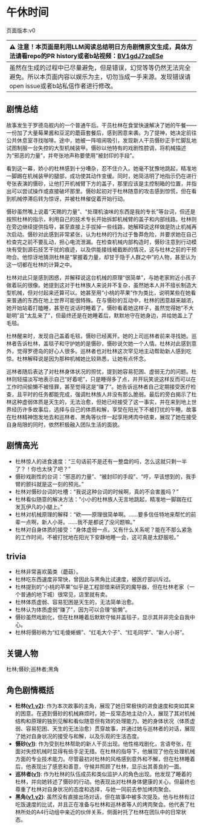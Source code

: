 # 午休时间
页面版本:v0
 

| :warning: 注意！本页面是利用LLM阅读总结明日方舟剧情原文生成，具体方法请看repo的PR history或者b站视频：[BV1gdJ7zqESe](https://www.bilibili.com/video/BV1gdJ7zqESe/)         |
|:----------------------------|
| 虽然在生成的过程中已尽量避免，但是错误，幻觉等等仍然无法完全避免。所以本页面内容以娱乐为主，切勿当成一手来源。发现错误请open issue或者b站私信作者进行修改。|



## 剧情总结
故事发生于罗德岛舰内的一个普通午后。干员杜林在食堂快速解决了她的午餐——一份加了大量莓果酱和豆泥的蘑菇套餐后，感到困意来袭。为了提神，她决定前往公共休息室寻找咖啡。途中，她被一阵喧闹吸引，发现新人干员慑砂正手忙脚乱地试图制服一台失控的大型机械装甲。慑砂以他特有的戏剧性腔调，将机械描述为“邪恶的力量”，并夸张地声称要使用“被封印的手段”。

看到这一幕，娇小的杜林感到十分嘈杂，忍不住介入。她毫不犹豫地跳起，精准地一脚踢在机械装甲的腿部，成功使其动作变缓。同时，她简洁明了地指示仍在进行夸张表演的慑砂，让他打开机械臂下方的盖子，那里应该是主控制箱的位置，并指出可以尝试操作或直接破坏那里。慑砂起初对于杜林随意的攻击感到惊慌，但在看到机械停滞后转为惊讶，并被杜林催促着开始行动。

慑砂虽然嘴上说着“天赐的力量”、“处理机油味的东西是我的专长”等台词，但还是按照杜林的指示，利用自己的技术专长开始拆卸机械臂的盖子和内部线路。杜林则在旁边继续提供指导，甚至直接上手拔掉一些线路，她解释说这样做是防止机械再次启动。慑砂对此感到非常紧张，认为杜林的行为过于鲁莽危险，并要求她在自己检查完之前不要乱动，担心电流泄漏。在检查机械内部构造时，慑砂注意到行动模块有受到源石技艺干扰的痕迹，以及供能接线被截断的情况，这与杜林之前的干预吻合。他惊讶地猜测杜林是“掌握着力量，却甘于隐于人群之中”的人物，甚至认为这一切都在杜林的计算之中。

杜林对此只是感到困惑，并解释说这台机械的原理“很简单”，与她老家附近小孩子做着玩的很像。她提到这对于杜林族人来说并不复杂，虽然她本人并不擅长制造大型机械，但对付起来还算可以。她甚至用“小桃的苹果”作为类比，说明某些在她看来普通的东西在地上世界可能很特殊。在与慑砂的互动中，杜林的困意越来越浓，她开始站着打瞌睡，甚至在说话时睡着了。慑砂看着她这样子，虽然觉得她“不大聪明”且“太乱来了”，但最终还是在她睡着后，默默地守在她身边，并给她盖上了毛毯。

杜林醒来时，发现自己盖着毛毯，慑砂已经离开。她的上司巡林者前来寻找她。巡林者告诉杜林，盖毯子和守护她的是慑砂，慑砂说欠她一个人情。杜林对此感到意外，觉得罗德岛的好心人很多。巡林者也对杜林这次罕见地主动帮助新人感到吃惊。杜林解释说是因为那种机械她比较熟悉，让她有点怀念。

巡林者随后表达了对杜林身体状况的担忧，提到她容易犯困、虚弱无力的问题。杜林则轻描淡写地表示自己“好着呢”，只是睡得多了点，并开玩笑说这样反而可以在工作时间偷懒不被怪罪，甚至觉得这是“赚了”。她告诉巡林者自己定期接受医疗检查，且平时的任务都能完成，强调杜林族人并没有那么脆弱。最后的旁白揭示了杜林这种虚弱体质是天生的，无法治愈，但她已经接受了这一事实，并在来到地上世界经历许多故事后，选择与自己的体质和解，享受在阳光下不被打扰的午睡。故事在杜林精神饱发地去和巡林者、黑角等伙伴一起享用烤肉中结束，展现了她在接受自身局限的同时，依然积极融入团队生活的面貌。
## 剧情高光
*   杜林惊人的进食速度：“三句话前不是还有一整盘的吗，怎么这就只剩一半了？！你也太快了吧？”
*   慑砂戏剧性的台词：“邪恶的力量”、“被封印的手段”、“哼，早该想到的，我手臂的颤抖就是这一刻的预兆。”
*   杜林对慑砂台词的吐槽：“我说这种台词的时候啊，真的不会害羞吗？”
*   杜林看似随意的解决方法：“小小的杜林族人无言地跳起，精准地一脚踹在红发瓦伊凡的小腿上。”
*   杜林对机械原理的解释：“欸——原理很简单啊。......要多信任特地来帮忙的前辈一点啊，新人小哥。......我不是都说了没问题嘛。”
*   杜林对自身体质的接受：“身体虚弱一点，又有什么关系呢？能在不那么紧急的工作时间，不被打扰地在阳光下安静地睡一会，这可真是太舒服啦。”
## trivia
*   杜林非常喜欢菌类（蘑菇）。
*   杜林吃东西速度非常快，曾因此与黑角比试速度，被医疗部训斥过。
*   杜林提到的“小桃的苹果”似乎是工程部借来研究的魔导器，但在杜林老家（一个普通的地下城）很常见，店里就有卖。
*   杜林体质虚弱、容易犯困是天生的，无法简单治愈。
*   杜林认为体质虚弱“赚了”，因为可以合理“偷懒”。
*   慑砂虽然戏剧化，但在杜林睡着后默默守候并盖毯子，显示其并非完全自我中心。
*   杜林将慑砂称为“红毛傻蜥蜴”、“红毛大个子”、“红毛同学”、“新人小哥”。
## 关键人物
杜林;慑砂;巡林者;黑角
## 角色剧情概括
-   **杜林([v1](../chars/char_501_durin.md),[v2](../char_v3/char_501_durin.md))**: 作为本次故事的主角，展现了她日常极快的进食速度和突如其来的困意。在遇到慑砂的机械麻烦时，她一反常态地主动介入，展现了其对机械结构和原理的独到见解和看似随意但有效的处理能力。她的身体状况（体质虚弱、容易犯困、天生的无法治愈）贯穿故事，并通过她与巡林者的对话，展现了她对自身状况的接受与和解，以及乐观的生活态度。
-   **慑砂([v1](../chars/char_379_sesa.md))**: 作为受到杜林帮助的新人干员出现。他性格戏剧化，言语夸张，在面对失控机械时显得有些手足无措。在杜林的指导下，他展现了他在处理机械方面的专业技术能力。尽管最初对杜林的风格感到意外和不解，但在杜林睡着后，他表现出了感恩和善意，守候并照顾了杜林，显示出其善良的一面。
-   **巡林者([v1](../chars/char_503_rang.md))**: 作为杜林的队伍成员和类似监护人的角色出现。他发现了睡着的杜林，并向她转述了慑砂的行动。他表现出对杜林身体健康的关心，但最终也尊重了杜林对自身状况的态度和选择，与她一同前去参加烤肉聚会。
-   **黑角([v1](../chars/char_500_noirc.md),[v2](../char_v3/char_500_noirc.md))**: 虽然没有直接出场对话，但在故事中被多次提及。他与杜林有过吃饭速度的比试，并且正在准备与杜林和巡林者等人的烤肉聚会。他代表了杜林所处的A4行动组中亲近的伙伴关系，侧面衬托了杜林在团队中的日常状态。
